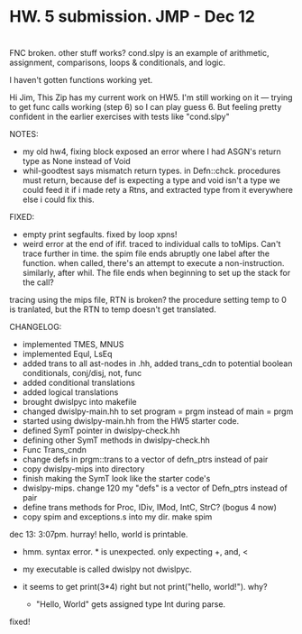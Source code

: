 #
# HW. 5 submission. JMP - Dec 12
#

FNC broken. other stuff works?
cond.slpy is an example of arithmetic, assignment, comparisons, loops & conditionals, and logic.

I haven't gotten functions working yet.

Hi Jim,
This Zip has my current work on HW5. I'm still working on it — trying to get
func calls working  (step 6) so I can play guess 6. But feeling
pretty confident in the earlier exercises with tests like "cond.slpy"


NOTES:
- my old hw4, fixing block exposed an error where I had ASGN's return type as
 None instead of Void
- whil-goodtest says mismatch return types. in Defn::chck. procedures must
return, because def is expecting a type and void isn't a type we could feed it
    if i made rety a Rtns, and extracted type from it everywhere else i could
    fix this.


FIXED:
- empty print segfaults. fixed by loop xpns!
- weird error at the end of ifif. traced to individual calls to toMips.
Can't trace further in time. the spim file ends abruptly one label after the function. when called, there's an attempt to execute a non-instruction.
similarly, after whil. The file ends when beginning to set up the stack for 
the call?

tracing using the mips file, RTN is broken? the procedure setting temp to 0 is 
tranlated, but the RTN to temp doesn't get translated.

CHANGELOG:
 - implemented TMES, MNUS
 - implemented Equl, LsEq
 - added trans to all ast-nodes in .hh, added trans\_cdn to potential boolean 
    conditionals, conj/disj, not, func
 - added conditional translations
 - added logical translations
 - brought dwislpyc into makefile
 - changed dwislpy-main.hh to set program = prgm instead of main = prgm
 - started using dwislpy-main.hh from the HW5 starter code. 
 - defined SymT pointer in dwislpy-check.hh
 - defining other SymT methods in dwislpy-check.hh
 - Func Trans\_cndn
 - change defs in prgm::trans to a vector of defn\_ptrs instead of pair
 - copy dwislpy-mips into directory
 - finish making the SymT look like the starter code's
 - dwislpy-mips. change 120 my "defs" is a vector of Defn\_ptrs instead of pair
 - define trans methods for Proc, IDiv, IMod, IntC, StrC? (bogus 4 now)
 - copy spim and exceptions.s into my dir. make spim

dec 13: 3:07pm. hurray! hello, world is printable.

 - hmm. syntax error. * is unexpected. only expecting +, and, <

 - my executable is called dwislpy not dwislpyc.
 - it seems to get print(3\*4) right but not print("hello, world!"). why?
     - "Hello, World" gets assigned type Int during parse.

fixed!
